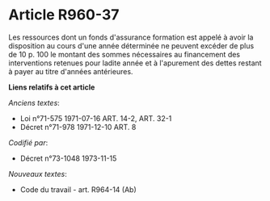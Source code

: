 # Article R960-37

Les ressources dont un fonds d'assurance formation est appelé à avoir la disposition au cours d'une année déterminée ne
peuvent excéder de plus de 10 p. 100 le montant des sommes nécessaires au financement des interventions retenues pour ladite
année et à l'apurement des dettes restant à payer au titre d'années antérieures.

**Liens relatifs à cet article**

_Anciens textes_:

  - Loi n°71-575 1971-07-16 ART. 14-2, ART. 32-1
  - Décret n°71-978 1971-12-10 ART. 8

_Codifié par_:

  - Décret n°73-1048 1973-11-15

_Nouveaux textes_:

  - Code du travail - art. R964-14 (Ab)

